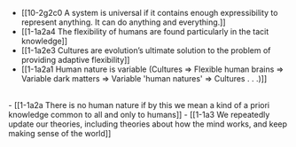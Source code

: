 - [[10-2g2c0 A system is universal if it contains enough expressibility to represent anything. It can do anything and everything.]]
- [[1-1a2a4 The flexibility of humans are found particularly in the tacit knowledge]]
- [[1-1a2e3 Cultures are evolution’s ultimate solution to the problem of providing adaptive flexibility]]
- [[1-1a2a1 Human nature is variable (Cultures ⇒ Flexible human brains ⇒ Variable dark matters ⇒ Variable 'human natures' ⇒ Cultures . . .)]]
<br>
- [[1-1a2a There is no human nature if by this we mean a kind of a priori knowledge common to all and only to humans]]
- [[1-1a3 We repeatedly update our theories, including theories about how the mind works, and keep making sense of the world]]